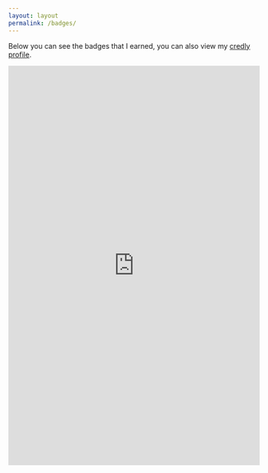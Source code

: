 ```yaml
---
layout: layout
permalink: /badges/
---
```

Below you can see the badges that I earned, you can also view my
[credly profile](https://credly.com/u/2193255).

<iframe src="https://infvoplein.nl:8000/user/2193255" frameborder="0"
        width="100%" height="800"></iframe>